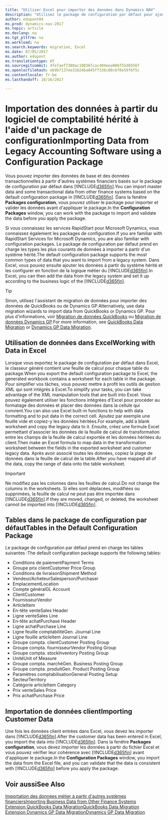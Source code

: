 ```yaml
---
title: "Utiliser Excel pour importer des données dans Dynamics NAV"
description: "Utilisez le package de configuration par défaut pour ajouter des données client dans Excel et les importer ensuite dans Dynamics NAV."
author: edupont04
ms.prod: dynamics-nav-2017
ms.topic: article
ms.devlang: na
ms.tgt_pltfrm: na
ms.workload: na
ms.search.keywords: migration, Excel
ms.date: 07/05/2017
ms.author: edupont
ms.translationtype: HT
ms.sourcegitcommit: 4fefaef7380ac10836fcac404eea006f55d8556f
ms.openlocfilehash: eb9b7137ee31824ba845ff336c00c6f0e59f6f5c
ms.contentlocale: fr-be
ms.lasthandoff: 10/16/2017

---
```

# <a name="importing-data-from-legacy-accounting-software-using-a-configuration-package"></a><span data-ttu-id="879bb-103">Importation des données à partir du logiciel de comptabilité hérité à l'aide d'un package de configuration</span><span class="sxs-lookup"><span data-stu-id="879bb-103">Importing Data from Legacy Accounting Software using a Configuration Package</span></span>
<span data-ttu-id="879bb-104">Vous pouvez importer des données de base et des données transactionnelles à partir d'autres systèmes financiers basés sur le package de configuration par défaut dans [!INCLUDE[d365fin](includes/d365fin_md.md)].</span><span class="sxs-lookup"><span data-stu-id="879bb-104">You can import master data and some transactional data from other finance systems based on the default configuration package in [!INCLUDE[d365fin](includes/d365fin_md.md)].</span></span> <span data-ttu-id="879bb-105">Dans la fenêtre **Packages configuration**, vous pouvez utiliser le package pour importer et valider les données avant d'appliquer le package.</span><span class="sxs-lookup"><span data-stu-id="879bb-105">In the **Configuration Packages** window, you can work with the package to import and validate the data before you apply the package.</span></span>  

<span data-ttu-id="879bb-106">Si vous connaissez les services RapidStart pour Microsoft Dynamics, vous connaissez également les packages de configuration.</span><span class="sxs-lookup"><span data-stu-id="879bb-106">If you are familiar with RapidStart Services for Microsoft Dynamics, you are also familiar with configuration packages.</span></span> <span data-ttu-id="879bb-107">Le package de configuration par défaut prend en charge les types les plus courants de données à importer à partir d'un système hérité.</span><span class="sxs-lookup"><span data-stu-id="879bb-107">The default configuration package supports the most common types of data that you want to import from a legacy system.</span></span> <span data-ttu-id="879bb-108">Dans Excel, vous pouvez ensuite ajouter les données à partir du système hérité et les configurer en fonction de la logique métier du [!INCLUDE[d365fin](includes/d365fin_md.md)].</span><span class="sxs-lookup"><span data-stu-id="879bb-108">In Excel, you can then add the data from the legacy system and set it up according to the business logic of the [!INCLUDE[d365fin](includes/d365fin_md.md)].</span></span>  

> [!TIP]  
>   <span data-ttu-id="879bb-109">Sinon, utilisez l'assistant de migration de données pour importer des données de QuickBooks ou de Dynamics GP.</span><span class="sxs-lookup"><span data-stu-id="879bb-109">Alternatively, use data migration wizards to import data from QuickBooks or Dynamics GP.</span></span> <span data-ttu-id="879bb-110">Pour plus d'informations, voir [Migration de données QuickBooks](ui-extensions-quickbooks-data-migration.md) ou [Migration de données Dynamics GP](ui-extensions-dynamicsgp-data-migration.md).</span><span class="sxs-lookup"><span data-stu-id="879bb-110">For more information, see [QuickBooks Data Migration](ui-extensions-quickbooks-data-migration.md) or [Dynamics GP Data Migration](ui-extensions-dynamicsgp-data-migration.md).</span></span>  

## <a name="working-with-data-in-excel"></a><span data-ttu-id="879bb-111">Utilisation de données dans Excel</span><span class="sxs-lookup"><span data-stu-id="879bb-111">Working with Data in Excel</span></span>
<span data-ttu-id="879bb-112">Lorsque vous exportez le package de configuration par défaut dans Excel, le classeur généré contient une feuille de calcul pour chaque table du package.</span><span class="sxs-lookup"><span data-stu-id="879bb-112">When you export the default configuration package to Excel, the generated workbook contains a worksheet for each table in the package.</span></span> <span data-ttu-id="879bb-113">Pour simplifier vos tâches, vous pouvez mettre à profit les outils de gestion XML qui sont intégrés à Excel.</span><span class="sxs-lookup"><span data-stu-id="879bb-113">To simplify your tasks, you can take advantage of the XML manipulation tools that are built into Excel.</span></span> <span data-ttu-id="879bb-114">Vous pouvez également utiliser les fonctions intégrées d'Excel pour procéder au formatage des données et placer des données dans la cellule qui convient.</span><span class="sxs-lookup"><span data-stu-id="879bb-114">You can also use Excel built-in functions to help with data formatting and to put data in the correct cell.</span></span> <span data-ttu-id="879bb-115">Ajoutez par exemple une feuille vide et copiez-y les données héritées.</span><span class="sxs-lookup"><span data-stu-id="879bb-115">For example, add a blank worksheet and copy the legacy data to it.</span></span> <span data-ttu-id="879bb-116">Ensuite, créez une formule Excel permettant d'associer les données de la feuille de calcul de transformation entre les champs de la feuille de calcul exportée et les données héritées du client.</span><span class="sxs-lookup"><span data-stu-id="879bb-116">Then make an Excel formula to map data in the transformation worksheet between the fields in the exported worksheet and customer legacy data.</span></span> <span data-ttu-id="879bb-117">Après avoir associé toutes les données, copiez la plage de données dans la feuille de calcul de la table.</span><span class="sxs-lookup"><span data-stu-id="879bb-117">After you have mapped all of the data, copy the range of data onto the table worksheet.</span></span>  

> [!IMPORTANT]  
>  <span data-ttu-id="879bb-118">Ne modifiez pas les colonnes dans les feuilles de calcul.</span><span class="sxs-lookup"><span data-stu-id="879bb-118">Do not change the columns in the worksheets.</span></span> <span data-ttu-id="879bb-119">Si elles sont déplacées, modifiées ou supprimées, la feuille de calcul ne peut pas être importée dans [!INCLUDE[d365fin](includes/d365fin_md.md)].</span><span class="sxs-lookup"><span data-stu-id="879bb-119">If they are moved, changed, or deleted, the worksheet cannot be imported into [!INCLUDE[d365fin](includes/d365fin_md.md)].</span></span>

## <a name="tables-in-the-default-configuration-package"></a><span data-ttu-id="879bb-120">Tables dans le package de configuration par défaut</span><span class="sxs-lookup"><span data-stu-id="879bb-120">Tables in the Default Configuration Package</span></span>
<span data-ttu-id="879bb-121">Le package de configuration par défaut prend en charge les tables suivantes :</span><span class="sxs-lookup"><span data-stu-id="879bb-121">The default configuration package supports the following tables:</span></span>

-   <span data-ttu-id="879bb-122">Conditions de paiement</span><span class="sxs-lookup"><span data-stu-id="879bb-122">Payment Terms</span></span>
-   <span data-ttu-id="879bb-123">Groupe prix client</span><span class="sxs-lookup"><span data-stu-id="879bb-123">Customer Price Group</span></span>
-   <span data-ttu-id="879bb-124">Conditions de livraison</span><span class="sxs-lookup"><span data-stu-id="879bb-124">Shipment Method</span></span>
-   <span data-ttu-id="879bb-125">Vendeur/Acheteur</span><span class="sxs-lookup"><span data-stu-id="879bb-125">Salesperson/Purchaser</span></span>
-   <span data-ttu-id="879bb-126">Emplacement</span><span class="sxs-lookup"><span data-stu-id="879bb-126">Location</span></span>
-   <span data-ttu-id="879bb-127">Compte général</span><span class="sxs-lookup"><span data-stu-id="879bb-127">GL Account</span></span>
-   <span data-ttu-id="879bb-128">Client</span><span class="sxs-lookup"><span data-stu-id="879bb-128">Customer</span></span>
-   <span data-ttu-id="879bb-129">Fournisseur</span><span class="sxs-lookup"><span data-stu-id="879bb-129">Vendor</span></span>
-   <span data-ttu-id="879bb-130">Article</span><span class="sxs-lookup"><span data-stu-id="879bb-130">Item</span></span>
-   <span data-ttu-id="879bb-131">En-tête vente</span><span class="sxs-lookup"><span data-stu-id="879bb-131">Sales Header</span></span>
-   <span data-ttu-id="879bb-132">Ligne vente</span><span class="sxs-lookup"><span data-stu-id="879bb-132">Sales Line</span></span>
-   <span data-ttu-id="879bb-133">En-tête achat</span><span class="sxs-lookup"><span data-stu-id="879bb-133">Purchase Header</span></span>
-   <span data-ttu-id="879bb-134">Ligne achat</span><span class="sxs-lookup"><span data-stu-id="879bb-134">Purchase Line</span></span>
-   <span data-ttu-id="879bb-135">Ligne feuille comptabilité</span><span class="sxs-lookup"><span data-stu-id="879bb-135">Gen. Journal Line</span></span>
-   <span data-ttu-id="879bb-136">Ligne feuille article</span><span class="sxs-lookup"><span data-stu-id="879bb-136">Item Journal Line</span></span>
-   <span data-ttu-id="879bb-137">Groupe compta. client</span><span class="sxs-lookup"><span data-stu-id="879bb-137">Customer Posting Group</span></span>
-   <span data-ttu-id="879bb-138">Groupe compta. fournisseur</span><span class="sxs-lookup"><span data-stu-id="879bb-138">Vendor Posting Group</span></span>
-   <span data-ttu-id="879bb-139">Groupe compta. stock</span><span class="sxs-lookup"><span data-stu-id="879bb-139">Inventory Posting Group</span></span>
-   <span data-ttu-id="879bb-140">Unité</span><span class="sxs-lookup"><span data-stu-id="879bb-140">Unit of Measure</span></span>
-   <span data-ttu-id="879bb-141">Groupe compta. marché</span><span class="sxs-lookup"><span data-stu-id="879bb-141">Gen. Business Posting Group</span></span>
-   <span data-ttu-id="879bb-142">Groupe compta. produit</span><span class="sxs-lookup"><span data-stu-id="879bb-142">Gen. Product Posting Group</span></span>
-   <span data-ttu-id="879bb-143">Paramètres comptabilisation</span><span class="sxs-lookup"><span data-stu-id="879bb-143">General Posting Setup</span></span>
-   <span data-ttu-id="879bb-144">Secteur</span><span class="sxs-lookup"><span data-stu-id="879bb-144">Territory</span></span>
-   <span data-ttu-id="879bb-145">Catégorie article</span><span class="sxs-lookup"><span data-stu-id="879bb-145">Item Category</span></span>
-   <span data-ttu-id="879bb-146">Prix vente</span><span class="sxs-lookup"><span data-stu-id="879bb-146">Sales Price</span></span>
-   <span data-ttu-id="879bb-147">Prix achat</span><span class="sxs-lookup"><span data-stu-id="879bb-147">Purchase Price</span></span>

## <a name="importing-customer-data"></a><span data-ttu-id="879bb-148">Importation de données client</span><span class="sxs-lookup"><span data-stu-id="879bb-148">Importing Customer Data</span></span>
<span data-ttu-id="879bb-149">Une fois les données client entrées dans Excel, vous devez les importer dans [!INCLUDE[d365fin](includes/d365fin_md.md)].</span><span class="sxs-lookup"><span data-stu-id="879bb-149">After the customer data has been entered in Excel, you import the data into [!INCLUDE[d365fin](includes/d365fin_md.md)].</span></span> <span data-ttu-id="879bb-150">Dans la fenêtre **Packages configuration**, vous devez importer les données à partir du fichier Excel et vous pouvez vérifier leur cohérence avec [!INCLUDE[d365fin](includes/d365fin_md.md)] avant d'appliquer le package.</span><span class="sxs-lookup"><span data-stu-id="879bb-150">In the **Configuration Packages** window, you import the data from the Excel file, and you can validate that the data is consistent with [!INCLUDE[d365fin](includes/d365fin_md.md)] before you apply the package.</span></span>

## <a name="see-also"></a><span data-ttu-id="879bb-151">Voir aussi</span><span class="sxs-lookup"><span data-stu-id="879bb-151">See Also</span></span>
[<span data-ttu-id="879bb-152">Importation des données métier à partir d'autres systèmes financiers</span><span class="sxs-lookup"><span data-stu-id="879bb-152">Importing Business Data from Other Finance Systems</span></span>](upload-data.md)  
[<span data-ttu-id="879bb-153">Extension QuickBooks Data Migration</span><span class="sxs-lookup"><span data-stu-id="879bb-153">QuickBooks Data Migration</span></span>](ui-extensions-quickbooks-data-migration.md)  
[<span data-ttu-id="879bb-154">Extension Dynamics GP Data Migration</span><span class="sxs-lookup"><span data-stu-id="879bb-154">Dynamics GP Data Migration</span></span>](ui-extensions-dynamicsgp-data-migration.md)

